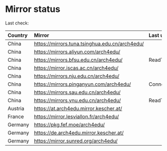<script src="./time.js"></script>
# Mirror status
Last check: <script type="text/javascript">localize(1679865317.0838637);</script>

|Country|Mirror|Last update|
|:------|:-----|:----------|
|China|https://mirrors.tuna.tsinghua.edu.cn/arch4edu/|<script type="text/javascript">localize(1679811761);</script>|
|China|https://mirrors.aliyun.com/arch4edu/|<script type="text/javascript">localize(1679811761);</script>|
|China|https://mirrors.bfsu.edu.cn/arch4edu/|ReadTimeout|
|China|https://mirror.iscas.ac.cn/arch4edu/|<script type="text/javascript">localize(1679855362);</script>|
|China|https://mirrors.nju.edu.cn/arch4edu/|<script type="text/javascript">localize(1679811761);</script>|
|China|https://mirrors.pinganyun.com/arch4edu/|ConnectionError|
|China|https://mirrors.sau.edu.cn/arch4edu/|<script type="text/javascript">localize(1673850842);</script>|
|China|https://mirrors.ynu.edu.cn/arch4edu/|ReadTimeout|
|Austria|https://at.arch4edu.mirror.kescher.at/|<script type="text/javascript">localize(1679811761);</script>|
|France|https://mirror.lesviallon.fr/arch4edu/|<script type="text/javascript">localize(1679811761);</script>|
|Germany|https://pkg.fef.moe/arch4edu/|<script type="text/javascript">localize(1679811761);</script>|
|Germany|https://de.arch4edu.mirror.kescher.at/|<script type="text/javascript">localize(1679811761);</script>|
|Germany|https://mirror.sunred.org/arch4edu/|<script type="text/javascript">localize(1679811761);</script>|

<script src="./tablefilter/tablefilter.js"></script>
<script src="./table.js"></script>